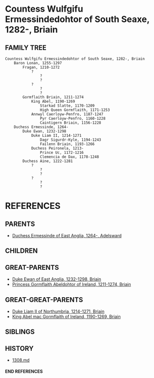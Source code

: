 # Countess Wulfgifu Ermessindedohtor of South Seaxe, 1282-, Briain

## FAMILY TREE
```
Countess Wulfgifu Ermessindedohtor of South Seaxe, 1282-, Briain
    Baron Lonan, 1255-1297
        Fragan, 1210-1272
            ?
                ?
                ?
            ?
                ?
                ?
        Gormflaith Briain, 1211-1274
            King Abel, 1190-1269
                Starkad Slatte, 1170-1209
                High Queen Gormflaith, 1171-1253
            Annwyl Caerloyw-Penfro, 1187-1247
                Pyr Caerloyw-Penfro, 1160-1228
                Caintigern Briain, 1156-1228
    Duchess Ermessinde, 1264-
        Duke Ewan, 1232-1298
            Duke Liam II, 1214-1271
                Dagr Sigurdr-Kyle, 1194-1243
                Failenn Briain, 1193-1266
            Duchess Peironela, 1213-
                Prince Uc, 1172-1216
                Clemencia de Dax, 1178-1248
        Duchess Aine, 1222-1281
            ?
                ?
                ?
            ?
                ?
                ?

```


# REFERENCES

## PARENTS 
* [Duchess Ermessinde of East Anglia, 1264-, Adelsward](ermessinde_1264.md)

## CHILDREN 

## GREAT-PARENTS 
* [Duke Ewan of East Anglia, 1232-1298, Briain](ewan_1232.md)
* [Princess Gormflaith Abeldohtor of Ireland, 1211-1274, Briain](gormflaith_abeldohtor_1211.md)

## GREAT-GREAT-PARENTS 
* [Duke Liam II of Northumbria, 1214-1271, Briain](liam_ii_1214.md)
* [King Abel mac Gormflaith of Ireland, 1190-1269, Briain](abel_mac_gormflaith_1190.md)
## SIBLINGS

 
## HISTORY
* [1308.md](../h/1308.md)

#### END REFERENCES
